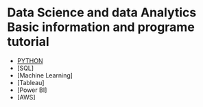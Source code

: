 # Data Science and data Analytics Basic information and programe tutorial
- [PYTHON](https://github.com/ankita1408/python)
- [SQL]
- [Machine Learning]
- [Tableau]
- [Power BI]
- [AWS]
